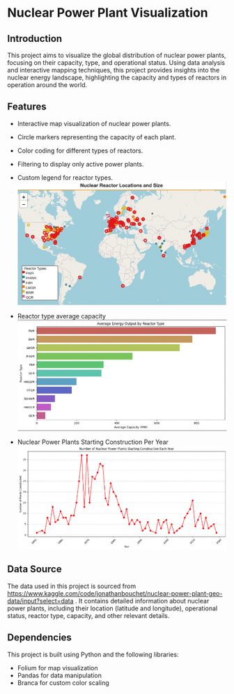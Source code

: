 # Nuclear Power Plant Visualization

## Introduction

This project aims to visualize the global distribution of nuclear power plants, focusing on their capacity, type, and operational status. Using data analysis and interactive mapping techniques, this project provides insights into the nuclear energy landscape, highlighting the capacity and types of reactors in operation around the world.

## Features

- Interactive map visualization of nuclear power plants.
- Circle markers representing the capacity of each plant.
- Color coding for different types of reactors.
- Filtering to display only active power plants.
- Custom legend for reactor types.
![Map Visualization](data/InteractiveMap.png)

- Reactor type average capacity
![Average Capacaity for Reactor Type](data/AvgCapacityPerReactor.png)

- Nuclear Power Plants Starting Construction Per Year
![NPPs Starting Construction Per Year](data/NPPperyear.png)

## Data Source

The data used in this project is sourced from https://www.kaggle.com/code/jonathanbouchet/nuclear-power-plant-geo-data/input?select=data . It contains detailed information about nuclear power plants, including their location (latitude and longitude), operational status, reactor type, capacity, and other relevant details.

## Dependencies

This project is built using Python and the following libraries:

- Folium for map visualization
- Pandas for data manipulation
- Branca for custom color scaling